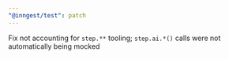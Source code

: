 ```yaml
---
"@inngest/test": patch
---
```


Fix not accounting for `step.**` tooling; `step.ai.*()` calls were not automatically being mocked
